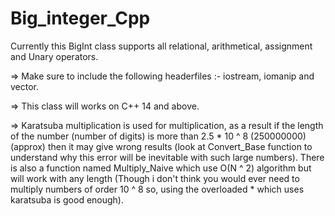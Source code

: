 # Big_integer_Cpp
Currently this BigInt class supports all relational, arithmetical, assignment and Unary operators.


=> Make sure to include the following headerfiles :- iostream, iomanip and vector.

=> This class will works on C++ 14 and above.

=> Karatsuba multiplication is used for multiplication, as a result if the length of the number (number of digits) is more than 2.5 * 10 ^ 8 (250000000) (approx) then it may give wrong results (look at Convert_Base function to understand why this error will be inevitable with such large numbers). There is also a function named Multiply_Naive which use O(N ^ 2) algorithm but will work with any length (Though i don't think you would ever need to multiply numbers of order 10 ^ 8 so, using the overloaded * which uses karatsuba is good enough).
